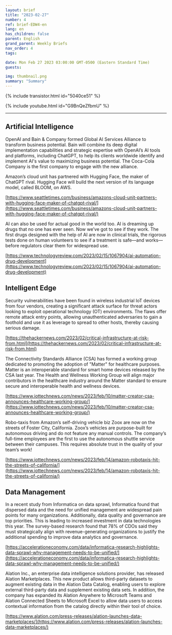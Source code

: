 ```yaml
---
layout: brief
title: "2023-02-27"
number: 4
ref: brief-EDW4-en
lang: en
has_children: false
parent: English
grand_parent: Weekly Briefs
nav_order: 4
tags:

date: Mon Feb 27 2023 03:00:00 GMT-0500 (Eastern Standard Time)
guests:

img: thumbnail.png
summary: "Summary"
---
```


{% include transistor.html id="5040ce51" %}



{% include youtube.html id="G9BnQeZfbmU" %}

---

## Artificial Intelligence

OpenAI and Bain & Company formed Global AI Services Alliance to transform business potential. Bain will combine its deep digital implementation capabilities and strategic expertise with OpenAI’s AI tools and platforms, including ChatGPT, to help its clients worldwide identify and implement AI's value to maximizing business potential. The Coca-Cola Company is the first company to engage with the new alliance.

Amazon’s cloud unit has partnered with Hugging Face, the maker of ChatGPT rival. Hugging Face will build the next version of its language model, called BLOOM, on AWS.

[https://www.seattletimes.com/business/amazons-cloud-unit-partners-with-hugging-face-maker-of-chatgpt-rival/](https://www.seattletimes.com/business/amazons-cloud-unit-partners-with-hugging-face-maker-of-chatgpt-rival/)

AI can also be used for actual good in the world too. AI is dreaming up drugs that no one has ever seen. Now we’ve got to see if they work. The first drugs designed with the help of AI are now in clinical trials, the rigorous tests done on human volunteers to see if a treatment is safe—and works—before regulators clear them for widespread use.

[https://www.technologyreview.com/2023/02/15/1067904/ai-automation-drug-development](https://www.technologyreview.com/2023/02/15/1067904/ai-automation-drug-development)

## Intelligent Edge

Security vulnerabilities have been found in wireless industrial IoT devices from four vendors, creating a significant attack surface for threat actors looking to exploit operational technology (OT) environments. The flaws offer remote attack entry points, allowing unauthenticated adversaries to gain a foothold and use it as leverage to spread to other hosts, thereby causing serious damage.

[https://thehackernews.com/2023/02/critical-infrastructure-at-risk-from.html](https://thehackernews.com/2023/02/critical-infrastructure-at-risk-from.html)

The Connectivity Standards Alliance (CSA) has formed a working group dedicated to promoting the adoption of "Matter" for healthcare purposes. Matter is an interoperable standard for smart home devices released by the CSA last year. The Health and Wellness Working Group will align major contributors in the healthcare industry around the Matter standard to ensure secure and interoperable health and wellness devices. 

[https://www.iottechnews.com/news/2023/feb/10/matter-creator-csa-announces-healthcare-working-group/](https://www.iottechnews.com/news/2023/feb/10/matter-creator-csa-announces-healthcare-working-group/)

Robo-taxis from Amazon’s self-driving vehicle biz Zoox are now on the streets of Foster City, California. Zoox’s vehicles are purpose-built for autonomous driving and do not feature any manual controls. The company’s full-time employees are the first to use the autonomous shuttle service between their campuses. This requires absolute trust in the quality of your team’s work!

[https://www.iottechnews.com/news/2023/feb/14/amazon-robotaxis-hit-the-streets-of-california/](https://www.iottechnews.com/news/2023/feb/14/amazon-robotaxis-hit-the-streets-of-california/)

## Data Management

In a recent study from Informatica on data sprawl, Informatica found that dispersed data and the need for unified management are widespread pain points for many organizations. Additionally, data quality and governance are top priorities. This is leading to increased investment in data technologies this year. The survey-based research found that 78% of CDOs said they must strategically align with revenue-generating organizations to justify the additional spending to improve data analytics and governance. 

[https://accelerationeconomy.com/data/informatica-research-highlights-data-sprawl-why-management-needs-to-be-unified/](https://accelerationeconomy.com/data/informatica-research-highlights-data-sprawl-why-management-needs-to-be-unified/)

Alation Inc., an enterprise data intelligence solutions provider, has released Alation Marketplaces. This new product allows third-party datasets to augment existing data in the Alation Data Catalog, enabling users to explore external third-party data and supplement existing data sets. In addition, the company has expanded its Alation Anywhere to Microsoft Teams and Alation Connected Sheets to Microsoft Excel to allow data users to access contextual information from the catalog directly within their tool of choice.

[https://www.alation.com/press-releases/alation-launches-data-marketplaces/](https://www.alation.com/press-releases/alation-launches-data-marketplaces/)



